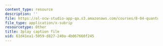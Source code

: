 ```yaml
---
content_type: resource
description: ''
file: https://ol-ocw-studio-app-qa.s3.amazonaws.com/courses/8-04-quantum-physics-i-spring-2016/61d41ea15059d827240a4b067660f245_mnvYIEbJXlM.srt
file_type: application/x-subrip
resourcetype: Other
title: 3play caption file
uid: 61d41ea1-5059-d827-240a-4b067660f245
---
```

